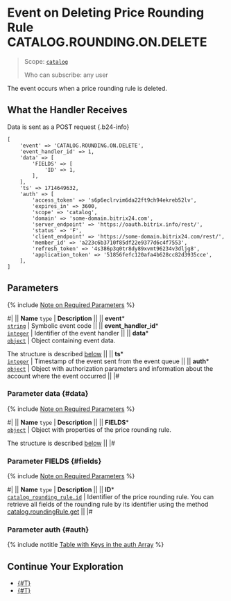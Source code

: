 # Event on Deleting Price Rounding Rule CATALOG.ROUNDING.ON.DELETE

> Scope: [`catalog`](../../scopes/permissions.md)
>
> Who can subscribe: any user

The event occurs when a price rounding rule is deleted.

## What the Handler Receives

Data is sent as a POST request {.b24-info}

```
[
    'event' => 'CATALOG.ROUNDING.ON.DELETE',    
    'event_handler_id' => 1,
    'data' => [
        'FIELDS' => [
            'ID' => 1,
        ],
    ],
    'ts' => 1714649632,
    'auth' => [
        'access_token' => 's6p6eclrvim6da22ft9ch94ekreb52lv',
        'expires_in' => 3600,
        'scope' => 'catalog',
        'domain' => 'some-domain.bitrix24.com',
        'server_endpoint' => 'https://oauth.bitrix.info/rest/',
        'status' => 'F',
        'client_endpoint' => 'https://some-domain.bitrix24.com/rest/',
        'member_id' => 'a223c6b3710f85df22e9377d6c4f7553',
        'refresh_token' => '4s386p3q0tr8dy89xvmt96234v3dljg8',
        'application_token' => '51856fefc120afa4b628cc82d3935cce',
    ],
]
```

## Parameters

{% include [Note on Required Parameters](../../../_includes/required.md) %}

#|
|| **Name**
`type` | **Description** ||
|| **event***  
[`string`](../../data-types.md) | Symbolic event code ||
|| **event_handler_id***  
[`integer`](../../data-types.md) | Identifier of the event handler ||
|| **data***  
[`object`](../../data-types.md) | Object containing event data.

The structure is described [below](#data) ||
|| **ts***  
[`integer`](../../data-types.md) | Timestamp of the event sent from the event queue ||
|| **auth***  
[`object`](../../data-types.md) | Object with authorization parameters and information about the account where the event occurred ||
|#

### Parameter data {#data}

{% include [Note on Required Parameters](../../../_includes/required.md) %}

#|
|| **Name**
`type` | **Description** ||
|| **FIELDS***  
[`object`](../../data-types.md) | Object with properties of the price rounding rule.

The structure is described [below](#fields) ||
|#

### Parameter FIELDS {#fields}

{% include [Note on Required Parameters](../../../_includes/required.md) %}

#|
|| **Name**
`type` | **Description** ||
|| **ID***  
[`catalog_rounding_rule.id`](../data-types.md#catalog_rounding_rule) | Identifier of the price rounding rule. You can retrieve all fields of the rounding rule by its identifier using the method [catalog.roundingRule.get](../rounding-rule/catalog-rounding-rule-get.md) ||
|#

### Parameter auth {#auth}

{% include notitle [Table with Keys in the auth Array](../../../_includes/auth-params-in-events.md) %}

## Continue Your Exploration

- [{#T}](./catalog-rounding-on-add.md)
- [{#T}](./catalog-rounding-on-update.md)